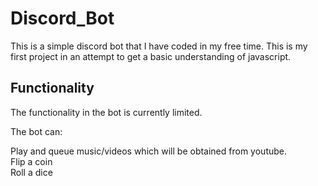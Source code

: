 # Discord_Bot

This is a simple discord bot that I have coded in my free time. This is my first project in an attempt to get a basic understanding of javascript.

## Functionality

The functionality in the bot is currently limited.

The bot can:

Play and queue music/videos which will be obtained from youtube.<br>
Flip a coin<br>
Roll a dice

